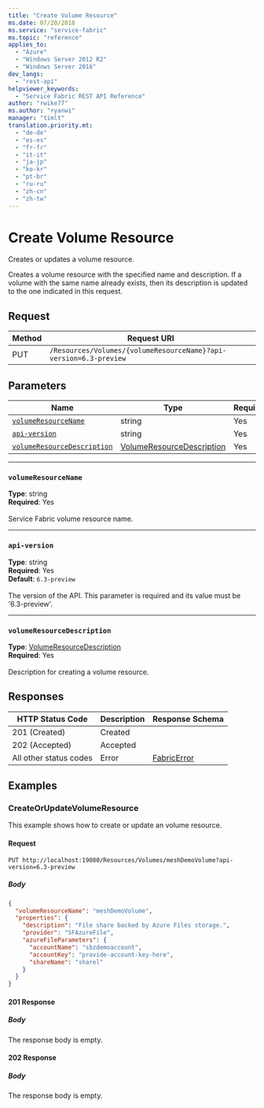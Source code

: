 ```yaml
---
title: "Create Volume Resource"
ms.date: 07/20/2018
ms.service: "service-fabric"
ms.topic: "reference"
applies_to: 
  - "Azure"
  - "Windows Server 2012 R2"
  - "Windows Server 2016"
dev_langs: 
  - "rest-api"
helpviewer_keywords: 
  - "Service Fabric REST API Reference"
author: "rwike77"
ms.author: "ryanwi"
manager: "timlt"
translation.priority.mt: 
  - "de-de"
  - "es-es"
  - "fr-fr"
  - "it-it"
  - "ja-jp"
  - "ko-kr"
  - "pt-br"
  - "ru-ru"
  - "zh-cn"
  - "zh-tw"
---
```

# Create Volume Resource
Creates or updates a volume resource.

Creates a volume resource with the specified name and description. If a volume with the same name already exists, then its description is updated to the one indicated in this request.


## Request
| Method | Request URI |
| ------ | ----------- |
| PUT | `/Resources/Volumes/{volumeResourceName}?api-version=6.3-preview` |


## Parameters
| Name | Type | Required | Location |
| --- | --- | --- | --- |
| [`volumeResourceName`](#volumeresourcename) | string | Yes | Path |
| [`api-version`](#api-version) | string | Yes | Query |
| [`volumeResourceDescription`](#volumeresourcedescription) | [VolumeResourceDescription](sfclient-v63-model-volumeresourcedescription.md) | Yes | Body |

____
### `volumeResourceName`
__Type__: string <br/>
__Required__: Yes<br/>
<br/>
Service Fabric volume resource name.


____
### `api-version`
__Type__: string <br/>
__Required__: Yes<br/>
__Default__: `6.3-preview` <br/>
<br/>
The version of the API. This parameter is required and its value must be '6.3-preview'.


____
### `volumeResourceDescription`
__Type__: [VolumeResourceDescription](sfclient-v63-model-volumeresourcedescription.md) <br/>
__Required__: Yes<br/>
<br/>
Description for creating a volume resource.

## Responses

| HTTP Status Code | Description | Response Schema |
| --- | --- | --- |
| 201 (Created) | Created<br/> |  |
| 202 (Accepted) | Accepted<br/> |  |
| All other status codes | Error<br/> | [FabricError](sfclient-v63-model-fabricerror.md) |

## Examples

### CreateOrUpdateVolumeResource

This example shows how to create or update an volume resource.

#### Request
```
PUT http://localhost:19080/Resources/Volumes/meshDemoVolume?api-version=6.3-preview
```

##### Body
```json
{
  "volumeResourceName": "meshDemoVolume",
  "properties": {
    "description": "File share backed by Azure Files storage.",
    "provider": "SFAzureFile",
    "azureFileParameters": {
      "accountName": "sbzdemoaccount",
      "accountKey": "provide-account-key-here",
      "shareName": "sharel"
    }
  }
}
```

#### 201 Response
##### Body
The response body is empty.
#### 202 Response
##### Body
The response body is empty.